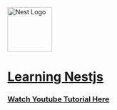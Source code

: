 
<a href="http://nestjs.com/" target="blank"><img src="https://nestjs.com/img/logo-small.svg" width="100" alt="Nest Logo" /><h1>Learning Nestjs</h1></a>

### [Watch Youtube Tutorial Here](https://youtu.be/8_X0nSrzrCw?si=dqzAQd_BvYHE9iQc)
